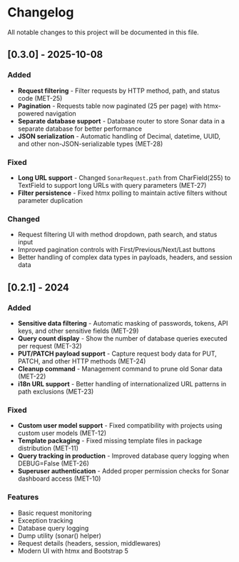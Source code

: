 # Changelog

All notable changes to this project will be documented in this file.

## [0.3.0] - 2025-10-08

### Added
- **Request filtering** - Filter requests by HTTP method, path, and status code (MET-25)
- **Pagination** - Requests table now paginated (25 per page) with htmx-powered navigation
- **Separate database support** - Database router to store Sonar data in a separate database for better performance
- **JSON serialization** - Automatic handling of Decimal, datetime, UUID, and other non-JSON-serializable types (MET-28)

### Fixed
- **Long URL support** - Changed `SonarRequest.path` from CharField(255) to TextField to support long URLs with query parameters (MET-27)
- **Filter persistence** - Fixed htmx polling to maintain active filters without parameter duplication

### Changed
- Request filtering UI with method dropdown, path search, and status input
- Improved pagination controls with First/Previous/Next/Last buttons
- Better handling of complex data types in payloads, headers, and session data

## [0.2.1] - 2024

### Added
- **Sensitive data filtering** - Automatic masking of passwords, tokens, API keys, and other sensitive fields (MET-29)
- **Query count display** - Show the number of database queries executed per request (MET-32)
- **PUT/PATCH payload support** - Capture request body data for PUT, PATCH, and other HTTP methods (MET-24)
- **Cleanup command** - Management command to prune old Sonar data (MET-22)
- **i18n URL support** - Better handling of internationalized URL patterns in path exclusions (MET-23)

### Fixed
- **Custom user model support** - Fixed compatibility with projects using custom user models (MET-12)
- **Template packaging** - Fixed missing template files in package distribution (MET-11)
- **Query tracking in production** - Improved database query logging when DEBUG=False (MET-26)
- **Superuser authentication** - Added proper permission checks for Sonar dashboard access (MET-10)

### Features
- Basic request monitoring
- Exception tracking
- Database query logging
- Dump utility (sonar() helper)
- Request details (headers, session, middlewares)
- Modern UI with htmx and Bootstrap 5
